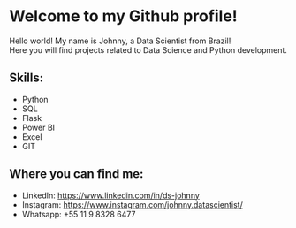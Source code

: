 <h1>Welcome to my Github profile!</h1>
<p>Hello world! My name is Johnny, a Data Scientist from Brazil!<br>
  Here you will find projects related to Data Science and Python development.
</p>


<h2>Skills:</h2>

- Python
- SQL
- Flask
- Power BI
- Excel
- GIT

<h2>Where you can find me:</h2>

- LinkedIn: https://www.linkedin.com/in/ds-johnny
- Instagram: https://www.instagram.com/johnny.datascientist/
- Whatsapp: +55 11 9 8328 6477

<!---
DS-Johnny/DS-Johnny is a ✨ special ✨ repository because its `README.md` (this file) appears on your GitHub profile.
You can click the Preview link to take a look at your changes.
--->
